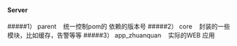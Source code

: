 #### Server


#####1）  parent    统一控制pom的 依赖的版本号
#####2）  core    封装的一些模块，比如缓存，告警等等
#####3）  app_zhuanquan    实际的WEB 应用


